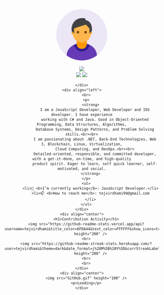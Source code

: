 <html>
    <head />
    <body>
<div>
    <div align="center">
        <img src="user.gif" height="200" />
    </div>
    <div align="center">
        <img
            src="https://readme-typing-svg.herokuapp.com?color=%236FDA44&size=32&center=true&vCenter=true&width=600&height=50&lines=Hi+👋,+I'm+Tejvir;Software+Developer;Web+Developer;Open-Source+Enthusiast" />
    </div>
    <div align="center">
        <a href="https://www.linkedin.com/in/tejvir-dhami-20b6381a3/"><img
                src="https://img.shields.io/badge/Linkedin-0077b5?style=flat&logo=linkedin" /></a>
        <a href="https://twitter.com/DhamiTejvir">
            <img src="https://img.shields.io/twitter/follow/DhamiTejvir?label=Follow&style=social" />
        </a>



    </div>
    <div align="left">
        <br>
        <p>
            <strong>
                I am a JavaScript Developer, Web Developer and IOS developer. I have experience
                working with C# and Java. Good in Object-Oriented Programming, Data Structures, Algorithms,
                Database Systems, Design Patterns, and Problem Solving skills.<br><br>
                I am passionating about .NET, Back-End Technologies, Web 3, Blockchain, Linux, Virtualization,
                Cloud Computing, and DevOps.<br><br>
                Detailed-oriented, responsible, and committed developer, with a get-it-done, on-time, and high-quality
                product spirit. Eager to learn, self quick learner, self-motivated, and social.
            </strong>
        </p>
        <ul>
            <li>🌱 <b>I’m currently working</b>: JavaScript Developer.</li>
            <li>📫 <b>How to reach me</b>: tejvirdhami99@gmail.com
            </li>
        </ul>
    </div>
    <div align="center">
        <h1>Contribution Activity</h1>
        <img src="https://github-readme-stats.vercel.app/api?username=tejvirdhami&title_color=6FDA44&text_color=FFFFFF&show_icons=true&icon_color=6FDA44&include_all_commits=true&count_private=true&theme=dark"
            height="200" />
        <br>
        <img src="https://github-readme-streak-stats.herokuapp.com/?user=tejvirdhami&theme=dark&date_format=j%20M%5B%20Y%5D&currStreakLabel=6FDA44&fire=6FDA44&ring=6FDA44"
            height="200" />
        <br>
        <br>
    </div>
    <div align="center">
        <img src="GitHub.gif" height="100" />
        <p>Loading</p>
    </div>
</div>
    </body>
    </html>
